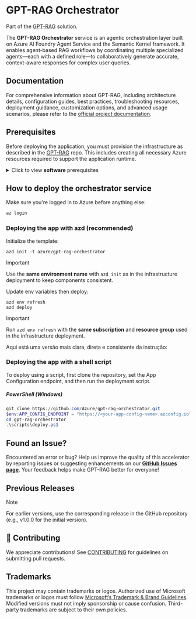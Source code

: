 <!-- 
page_type: sample
languages:
- azdeveloper
- powershell
- bicep
products:
- azure
- azure-ai-foundry
- azure-openai
- azure-ai-search
urlFragment: GPT-RAG
name: Multi-repo ChatGPT and Enterprise data with Azure OpenAI and AI Search
description: GPT-RAG core is a Retrieval-Augmented Generation pattern running in Azure, using Azure AI Search for retrieval and Azure OpenAI large language models to power ChatGPT-style and Q&A experiences.
-->
# GPT-RAG Orchestrator

Part of the [GPT-RAG](https://github.com/Azure/gpt-rag) solution.

The **GPT-RAG Orchestrator** service is an agentic orchestration layer built on Azure AI Foundry Agent Service and the Semantic Kernel framework. It enables agent-based RAG workflows by coordinating multiple specialized agents—each with a defined role—to collaboratively generate accurate, context-aware responses for complex user queries.

## Documentation

For comprehensive information about GPT-RAG, including architecture details, configuration guides, best practices, troubleshooting resources, deployment guidance, customization options, and advanced usage scenarios, please refer to the [official project documentation](https://azure.github.io/GPT-RAG/).

## Prerequisites

Before deploying the application, you must provision the infrastructure as described in the [GPT-RAG](https://github.com/azure/gpt-rag) repo. This includes creating all necessary Azure resources required to support the application runtime.

<details markdown="block">
<summary>Click to view <strong>software</strong> prerequisites</summary>
<br>
The machine used to customize and or deploy the service should have:

* Azure CLI: [Install Azure CLI](https://learn.microsoft.com/cli/azure/install-azure-cli)
* Azure Developer CLI (optional, if using azd): [Install azd](https://learn.microsoft.com/en-us/azure/developer/azure-developer-cli/install-azd)
* Git: [Download Git](https://git-scm.com/downloads)
* Python 3.12: [Download Python 3.12](https://www.python.org/downloads/release/python-3120/)
* Docker CLI: [Install Docker](https://docs.docker.com/get-docker/)
* VS Code (recommended): [Download VS Code](https://code.visualstudio.com/download)
</details>

## How to deploy the orchestrator service

Make sure you're logged in to Azure before anything else:

```bash
az login
```

### Deploying the app with azd (recommended)

Initialize the template:
```shell
azd init -t azure/gpt-rag-orchestrator 
```
> [!IMPORTANT]
> Use the **same environment name** with `azd init` as in the infrastructure deployment to keep components consistent.

Update env variables then deploy:
```shell
azd env refresh
azd deploy 
```
> [!IMPORTANT]
> Run `azd env refresh` with the **same subscription** and **resource group** used in the infrastructure deployment.

Aqui está uma versão mais clara, direta e consistente da instrução:

### Deploying the app with a shell script

To deploy using a script, first clone the repository, set the App Configuration endpoint, and then run the deployment script.

##### PowerShell (Windows)

```powershell
git clone https://github.com/Azure/gpt-rag-orchestrator.git
$env:APP_CONFIG_ENDPOINT = "https://<your-app-config-name>.azconfig.io"
cd gpt-rag-orchestrator
.\scripts\deploy.ps1
```

## Found an Issue?

Encountered an error or bug? Help us improve the quality of this accelerator by reporting issues or suggesting enhancements on our **[GitHub Issues page](https://github.com/Azure/GPT-RAG/issues)**. Your feedback helps make GPT-RAG better for everyone!

## Previous Releases

> [!NOTE]  
> For earlier versions, use the corresponding release in the GitHub repository (e.g., v1.0.0 for the initial version).

## 🤝 Contributing

We appreciate contributions! See [CONTRIBUTING](https://github.com/Azure/gpt-rag/blob/main/CONTRIBUTING.md) for guidelines on submitting pull requests.

## Trademarks

This project may contain trademarks or logos. Authorized use of Microsoft trademarks or logos must follow [Microsoft’s Trademark & Brand Guidelines](https://www.microsoft.com/en-us/legal/intellectualproperty/trademarks/usage/general). Modified versions must not imply sponsorship or cause confusion. Third-party trademarks are subject to their own policies.
